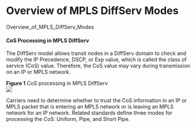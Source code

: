 Overview of MPLS DiffServ Modes
===============================

Overview_of_MPLS_DiffServ_Modes

#### CoS Processing in MPLS DiffServ

The DiffServ model allows transit nodes in a DiffServ domain to check and modify the IP Precedence, DSCP, or Exp value, which is called the class of service (CoS) value. Therefore, the CoS value may vary during transmission on an IP or MPLS network.

**Figure 1** CoS processing in MPLS DiffServ  
![](figure/en-us_image_0000001214822235.png)  

Carriers need to determine whether to trust the CoS information in an IP or MPLS packet that is entering an MPLS network or is leaving an MPLS network for an IP network. Related standards define three modes for processing the CoS: Uniform, Pipe, and Short Pipe.